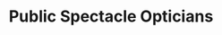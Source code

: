 ---
title: "Public Spectacle Opticians"
url: /plymouth/public-spectacle-opticians/
shop: Optiker
---
